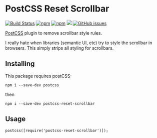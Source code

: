 # PostCSS Reset Scrollbar 
[![Build Status](https://travis-ci.org/keegandonley/postcss-reset-scrollbar.svg?branch=master)](https://travis-ci.org/keegandonley/postcss-reset-scrollbar)
[![npm](https://img.shields.io/npm/v/postcss-reset-scrollbar.svg)](https://www.npmjs.com/package/postcss-reset-scrollbar)
[![npm](https://img.shields.io/npm/l/postcss-reset-scrollbar.svg)](https://www.npmjs.com/package/postcss-reset-scrollbar)
[![](https://img.shields.io/github/issues-pr/keegandonley/postcss-reset-scrollbar.svg)](https://github.com/keegandonley/postcss-reset-scrollbar/pulls)
[![GitHub issues](https://img.shields.io/github/issues/keegandonley/postcss-reset-scrollbar.svg)](https://github.com/keegandonley/postcss-reset-scrollbar/issues)

[PostCSS](https://github.com/postcss/postcss) plugin to remove scrollbar style rules.

I really hate when libraries (semantic UI, etc) try to style the scrollbar in browsers. This simply strips all styling for scrollbars. 

## Installing
This package requires postCSS:

`npm i --save-dev postcss`

then

`npm i --save-dev postcss-reset-scrollbar`

## Usage

`postcss([require('postcss-reset-scrollbar')]);`
